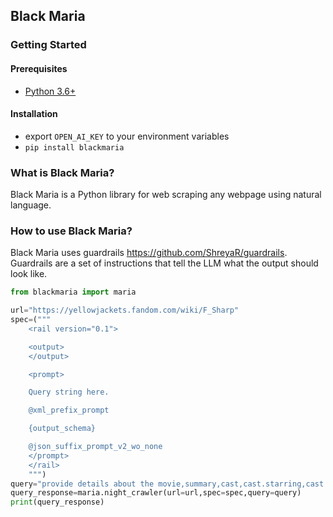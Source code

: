 ## Black Maria

### Getting Started
#### Prerequisites
- [Python 3.6+](https://www.python.org/downloads/)

#### Installation
- export `OPEN_AI_KEY` to your environment variables
- `pip install blackmaria`

### What is Black Maria?
Black Maria is a Python library for web scraping any webpage using natural language.

### How to use Black Maria?
Black Maria uses guardrails https://github.com/ShreyaR/guardrails. Guardrails are a set of instructions that tell the LLM what the output should look like. 

```python
from blackmaria import maria

url="https://yellowjackets.fandom.com/wiki/F_Sharp"
spec=("""
    <rail version="0.1">

    <output>
    </output>

    <prompt>

    Query string here.

    @xml_prefix_prompt

    {output_schema}

    @json_suffix_prompt_v2_wo_none
    </prompt>
    </rail>
    """)
query="provide details about the movie,summary,cast,cast.starring,cast.guest_starring,cast.co-starring"
query_response=maria.night_crawler(url=url,spec=spec,query=query)
print(query_response)

```